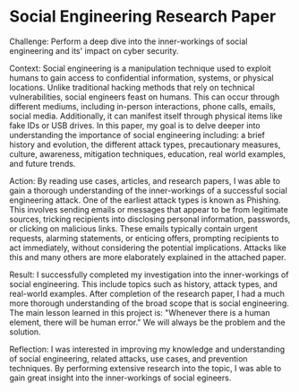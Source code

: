 # Social Engineering Research Paper

Challenge: Perform a deep dive into the inner-workings of social engineering and its' impact on cyber security.

Context: Social engineering is a manipulation technique used to exploit humans to gain access to confidential information, systems, or physical locations. Unlike traditional hacking methods that rely on technical vulnerabilities, social engineers feast on humans. This can occur through different mediums, including in-person interactions, phone calls, emails, social media. Additionally, it can manifest itself through physical items like fake IDs or USB drives. In this paper, my goal is to delve deeper into understanding the importance of social engineering including: a brief history and evolution, the different attack types, precautionary measures, culture, awareness, mitigation techniques, education, real world examples, and future trends.

Action: By reading use cases, articles, and research papers, I was able to gain a thorough understanding of the inner-workings of a successful social engineering attack. One of the earliest attack types is known as Phishing. This involves sending emails or messages that appear to be from legitimate sources, tricking recipients into disclosing personal information, passwords, or clicking on malicious links. These emails typically contain urgent requests, alarming statements, or enticing offers, prompting recipients to act immediately, without considering the potential implications. Attacks like this and many others are more elaborately explained in the attached paper.

Result: I successfully completed my investigation into the inner-workings of social engineering. This include topics such as history, attack types, and real-world examples. After completion of the research paper, I had a much more thorough understanding of the broad scope that is social engineering. The main lesson learned in this project is: "Whenever there is a human element, there will be human error." We will always be the problem and the solution.

Reflection: I was interested in improving my knowledge and understanding of social engineering, related attacks, use cases, and prevention techniques. By performing extensive research into the topic, I was able to gain great insight into the inner-workings of social egineers.
